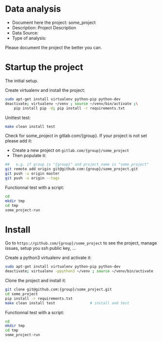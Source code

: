 # Data analysis
- Document here the project: some_project
- Description: Project Description
- Data Source:
- Type of analysis:

Please document the project the better you can.

# Startup the project

The initial setup.

Create virtualenv and install the project:
```bash
sudo apt-get install virtualenv python-pip python-dev
deactivate; virtualenv ~/venv ; source ~/venv/bin/activate ;\
    pip install pip -U; pip install -r requirements.txt
```

Unittest test:
```bash
make clean install test
```

Check for some_project in gitlab.com/{group}.
If your project is not set please add it:

- Create a new project on `gitlab.com/{group}/some_project`
- Then populate it:

```bash
##   e.g. if group is "{group}" and project_name is "some_project"
git remote add origin git@github.com:{group}/some_project.git
git push -u origin master
git push -u origin --tags
```

Functionnal test with a script:

```bash
cd
mkdir tmp
cd tmp
some_project-run
```

# Install

Go to `https://github.com/{group}/some_project` to see the project, manage issues,
setup you ssh public key, ...

Create a python3 virtualenv and activate it:

```bash
sudo apt-get install virtualenv python-pip python-dev
deactivate; virtualenv -ppython3 ~/venv ; source ~/venv/bin/activate
```

Clone the project and install it:

```bash
git clone git@github.com:{group}/some_project.git
cd some_project
pip install -r requirements.txt
make clean install test                # install and test
```
Functionnal test with a script:

```bash
cd
mkdir tmp
cd tmp
some_project-run
```
